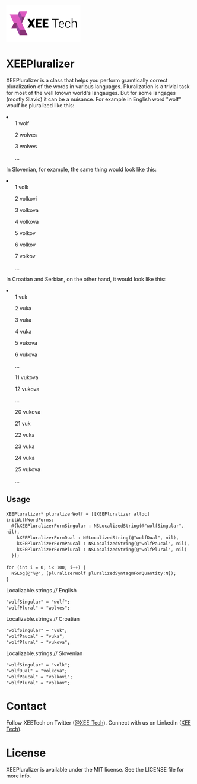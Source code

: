 ![Alt text](/images/xee_01.png)

XEEPluralizer
=============

XEEPluralizer is a class that helps you perform gramtically correct pluralization of the words in various languages.
Pluralization is a trivial task for most of the well known world's langauges. But for some langages (mostly Slavic) it can be a nuisance.
For example in English word "wolf" woulf be pluralized like this:
<li>
<ul>1 wolf</ul>
<ul>2 wolves</ul>
<ul>3 wolves</ul>
<ul>...</ul>
</li>

In Slovenian, for example, the same thing would look like this:
<li>
<ul>1 volk</ul>
<ul>2 volkovi</ul>
<ul>3 volkova</ul>
<ul>4 volkova</ul>
<ul>5 volkov</ul>
<ul>6 volkov</ul>
<ul>7 volkov</ul>
<ul>...</ul>
</li>

In Croatian and Serbian, on the other hand, it would look like this:
<li>
<ul>1 vuk</ul>
<ul>2 vuka</ul>
<ul>3 vuka</ul>
<ul>4 vuka</ul>
<ul>5 vukova</ul>
<ul>6 vukova</ul>
<ul>...</ul>
<ul>11 vukova</ul>
<ul>12 vukova</ul>
<ul>...</ul>
<ul>20 vukova</ul>
<ul>21 vuk</ul>
<ul>22 vuka</ul>
<ul>23 vuka</ul>
<ul>24 vuka</ul>
<ul>25 vukova</ul>
<ul>...</ul>
</li>


Usage
------------

```objc
XEEPluralizer* pluralizerWolf = [[XEEPluralizer alloc] initWithWordForms:
  @{kXEEPluralizerFormSingular : NSLocalizedString(@"wolfSingular", nil),
    kXEEPluralizerFormDual : NSLocalizedString(@"wolfDual", nil),
    kXEEPluralizerFormPaucal : NSLocalizedString(@"wolfPaucal", nil),
    kXEEPluralizerFormPlural : NSLocalizedString(@"wolfPlural", nil)
  }];
    
for (int i = 0; i< 100; i++) {
  NSLog(@"%@", [pluralizerWolf pluralizedSyntagmForQuantity:N]);
}
```

Localizable.strings // English
```
"wolfSingular" = "wolf";
"wolfPlural" = "wolves";
```

Localizable.strings // Croatian
```
"wolfSingular" = "vuk";
"wolfPaucal" = "vuka";
"wolfPlural" = "vukova";
```

Localizable.strings // Slovenian
```
"wolfSingular" = "volk";
"wolfDual" = "volkova";
"wolfPaucal" = "volkovi";
"wolfPlural" = "volkov";
```


Contact
================

Follow XEETech on Twitter (<a href="http://www.linkedin.com/company/xee-tech">@XEE_Tech</a>).
Connect with us on LinkedIn (<a href="https://twitter.com/XEE_Tech">XEE Tech</a>).


License
================
XEEPluralizer is available under the MIT license. See the LICENSE file for more info.

